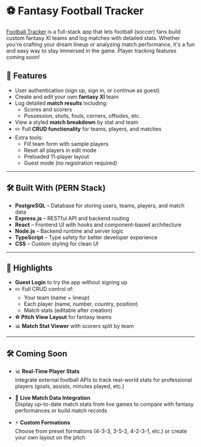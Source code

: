 # ⚽ Fantasy Football Tracker

[Football Tracker](http://ec2-18-218-138-153.us-east-2.compute.amazonaws.com/) is a full-stack app that lets football (soccer) fans build custom fantasy XI teams and log matches with detailed stats. Whether you're crafting your dream lineup or analyzing match performance, it's a fun and easy way to stay immersed in the game. Player tracking features coming soon!

## 🚀 Features
- User authentication (sign up, sign in, or continue as guest)
- Create and edit your own **fantasy XI** team
- Log detailed **match results** including:
  - Scores and scorers
  - Possession, shots, fouls, corners, offsides, etc.
- View a styled **match breakdown** by stat and team
- ✏️ Full **CRUD functionality** for teams, players, and matches
- Extra tools:
  - Fill team form with sample players
  - Reset all players in edit mode
  - Preloaded 11-player layout
  - Guest mode (no registration required)

---

## 🛠️ Built With (PERN Stack)

- **PostgreSQL** – Database for storing users, teams, players, and match data
- **Express.js** – RESTful API and backend routing
- **React** – Frontend UI with hooks and component-based architecture
- **Node.js** – Backend runtime and server logic
- **TypeScript** – Type safety for better developer experience
- **CSS** – Custom styling for clean UI

---

## 🌟 Highlights

- **Guest Login** to try the app without signing up
- ✏️ Full CRUD control of:
  - Your team (name + lineup)
  - Each player (name, number, country, position)
  - Match stats (editable after creation)
- ⚽ **Pitch View Layout** for fantasy teams
- 📊 **Match Stat Viewer** with scorers split by team

---

## 🛠️ Coming Soon

- 📊 **Real-Time Player Stats**  
  Integrate external football APIs to track real-world stats for professional players (goals, assists, minutes played, etc.)

- 🧠 **Live Match Data Integration**  
  Display up-to-date match stats from live games to compare with fantasy performances or build match records

- ⚡ **Custom Formations**  
  Choose from preset formations (4-3-3, 3-5-2, 4-2-3-1, etc.) or create your own layout on the pitch
